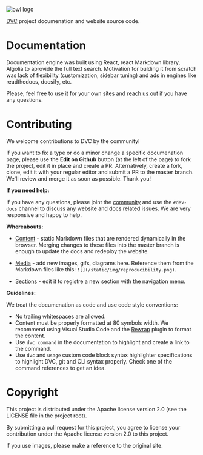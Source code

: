 ![owl logo](https://dvc.org/static/img/logo-github-readme.png)

[DVC](https://github.com/iterative/dvc) project documenation and website source
code.

# Documentation

Documentation engine was built using React, react Markdown library, Algolia to
aprovide the full text search. Motivation for bulding it from scratch was lack of
flexibility (customization, sidebar tuning) and ads in engines like
readthedocs, docsify, etc.

Please, feel free to use it for your own sites and
[reach us out](https://dvc.org/support) if you have any questions.

# Contributing

We welcome contributions to DVC by the community!

If you want to fix a type or do a minor change a specific documenation page, please
use the **Edit on Github** button (at the left of the page) to fork the project,
edit it in place and create a PR. Alternatively, create a fork, clone, edit it with
your regular editor and submit a PR to the master branch. We'll review and merge it
as soon as possible. Thank you!

**If you need help:**

If you have any questions, please joint the [community](https://dvc.org/chat) and
use the `#dev-docs` channel to discuss any website and docs related issues. We are
very responsive and happy to help.

**Whereabouts:**

* [Content](https://github.com/iterative/dvc.org/tree/master/static/docs) - 
static Markdown files that are rendered dynamically in the browser. Merging
changes to these files into the master branch is enough to update the docs and
redeploy the website.

* [Media](https://github.com/iterative/dvc.org/tree/master/static/img) - add
new images, gifs, diagrams here. Reference them from the Markdown files like
this: `![](/static/img/reproducibility.png)`.

* [Sections](https://github.com/iterative/dvc.org/tree/master/src/Documentation/sidebar.json) -
edit it to registre a new section with the navigation menu.

**Guidelines:**

We treat the documenation as code and use code style conventions:

* No trailing whitespaces are allowed.
* Content must be properly formatted at 80 symbols width. We recommend using
  Visual Studio Code and the
  [Rewrap](https://marketplace.visualstudio.com/items?itemName=stkb.rewrap)
  plugin to format the content.
* Use `dvc command` in the documentation to highlight and create a link to the
  command.
* Use `dvc` and `usage` custom code block syntax highlighter specifications to
  highlight DVC, git and CLI syntax properly. Check one of the command references
  to get an idea.

# Copyright

This project is distributed under the Apache license version 2.0 (see the
LICENSE file in the project root).

By submitting a pull request for this project, you agree to license your
contribution under the Apache license version 2.0 to this project.

If you use images, please make a reference to the original site.


